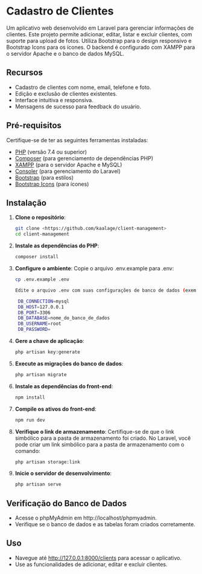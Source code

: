 # Cadastro de Clientes

Um aplicativo web desenvolvido em Laravel para gerenciar informações de clientes. Este projeto permite adicionar, editar, listar e excluir clientes, com suporte para upload de fotos. Utiliza Bootstrap para o design responsivo e Bootstrap Icons para os ícones. O backend é configurado com XAMPP para o servidor Apache e o banco de dados MySQL.

## Recursos

- Cadastro de clientes com nome, email, telefone e foto.
- Edição e exclusão de clientes existentes.
- Interface intuitiva e responsiva.
- Mensagens de sucesso para feedback do usuário.

## Pré-requisitos

Certifique-se de ter as seguintes ferramentas instaladas:

- [PHP](https://www.php.net/) (versão 7.4 ou superior)
- [Composer](https://getcomposer.org/) (para gerenciamento de dependências PHP)
- [XAMPP](https://www.apachefriends.org/index.html) (para o servidor Apache e MySQL)
- [Consoler](https://consoler.dev/) (para gerenciamento do Laravel)
- [Bootstrap](https://getbootstrap.com/) (para estilos)
- [Bootstrap Icons](https://icons.getbootstrap.com/) (para ícones)

## Instalação

1. **Clone o repositório**:
   ```bash
   git clone <https://github.com/kaalage/client-management>
   cd client-management

2. **Instale as dependências do PHP**:
   ```bash
   composer install

3. **Configure o ambiente**:
   Copie o arquivo .env.example para .env:
   ```bash
   cp .env.example .env

   Edite o arquivo .env com suas configurações de banco de dados (exemplo com XAMPP):

    DB_CONNECTION=mysql
    DB_HOST=127.0.0.1
    DB_PORT=3306
    DB_DATABASE=nome_do_banco_de_dados
    DB_USERNAME=root
    DB_PASSWORD=

4. **Gere a chave de aplicação**:
   ```bash
   php artisan key:generate

5. **Execute as migrações do banco de dados**:
    ```bash
    php artisan migrate

6. **Instale as dependências do front-end**:
    ```bash
    npm install

7. **Compile os ativos do front-end**:
    ```bash
    npm run dev

8. **Verifique o link de armazenamento**:
    Certifique-se de que o link simbólico para a pasta de armazenamento foi criado. No Laravel, você pode criar um link simbólico para a pasta de armazenamento com o comando:
    ```bash
    php artisan storage:link

9. **Inicie o servidor de desenvolvimento**:
    ```bash
    php artisan serve

## Verificação do Banco de Dados
- Acesse o phpMyAdmin em http://localhost/phpmyadmin.
- Verifique se o banco de dados e as tabelas foram criados corretamente.


## Uso
- Navegue até  http://127.0.0.1:8000/clients para acessar o aplicativo.
- Use as funcionalidades de adicionar, editar e excluir clientes.